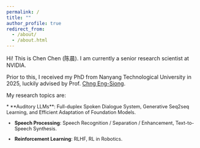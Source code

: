 ```yaml
---
permalink: /
title: ""
author_profile: true
redirect_from: 
  - /about/
  - /about.html
---
```



Hi! This is Chen Chen (陈晨). I am currently a senior research scientist at NVIDIA. 

Prior to this, I received my PhD from Nanyang Technological University in 2025, luckily advised by Prof. [Chng Eng-Siong](https://scholar.google.com/citations?user=FJodrCcAAAAJ&hl=en).

My research topics are: 

<div style="font-size: 0.9em;">
* **Auditory LLMs**: Full-duplex Spoken Dialogue System, Generative Seq2seq Learning, and Efficient Adaptation of Foundation Models.

* **Speech Processing**: Speech Recognition / Separation / Enhancement, Text-to-Speech Synthesis.

* **Reinforcement Learning**: RLHF, RL in Robotics.

</div>




